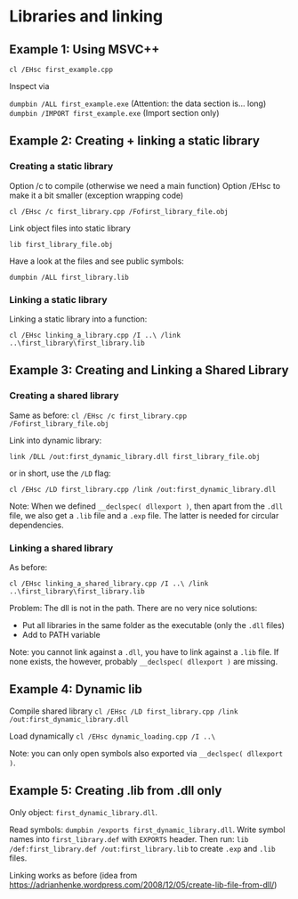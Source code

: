 # Libraries and linking

## Example 1: Using MSVC++

`cl /EHsc first_example.cpp`

Inspect via 

`dumpbin /ALL first_example.exe` (Attention: the data section is... long)
`dumpbin /IMPORT first_example.exe` (Import section only)

## Example 2: Creating + linking a static library

### Creating a static library

Option /c to compile (otherwise we need a main function)
Option /EHsc to make it a bit smaller (exception wrapping code)

`cl /EHsc /c first_library.cpp /Fofirst_library_file.obj`

Link object files into static library

`lib first_library_file.obj`

Have a look at the files and see public symbols:

`dumpbin /ALL first_library.lib`

### Linking a static library

Linking a static library into a function:

`cl /EHsc linking_a_library.cpp /I ..\ /link ..\first_library\first_library.lib`

## Example 3: Creating and Linking a Shared Library

### Creating a shared library

Same as before:
`cl /EHsc /c first_library.cpp /Fofirst_library_file.obj`

Link into dynamic library:

`link /DLL /out:first_dynamic_library.dll first_library_file.obj`

or in short, use the `/LD` flag:

`cl /EHsc /LD first_library.cpp /link /out:first_dynamic_library.dll`

Note: When we defined `__declspec( dllexport )`, then apart from the `.dll` file, we also get a `.lib` file and a `.exp` file. The latter is needed for circular dependencies.

### Linking a shared library

As before:

`cl /EHsc linking_a_shared_library.cpp /I ..\ /link ..\first_library\first_library.lib`

Problem: The dll is not in the path. There are no very nice solutions:

- Put all libraries in the same folder as the executable (only the `.dll` files)
- Add to PATH variable

Note: you cannot link against a `.dll`, you have to link against a `.lib` file. If none exists, the however, probably `__declspec( dllexport )` are missing.

## Example 4: Dynamic lib

Compile shared library
`cl /EHsc /LD first_library.cpp /link /out:first_dynamic_library.dll`

Load dynamically
`cl /EHsc dynamic_loading.cpp /I ..\`

Note: you can only open symbols also exported via `__declspec( dllexport )`.

## Example 5: Creating .lib from .dll only

Only object: `first_dynamic_library.dll`.

Read symbols: `dumpbin /exports first_dynamic_library.dll`.
Write symbol names into `first_library.def` with `EXPORTS` header.
Then run: `lib /def:first_library.def /out:first_library.lib` to create `.exp` and `.lib` files.

Linking works as before (idea from <https://adrianhenke.wordpress.com/2008/12/05/create-lib-file-from-dll/>)